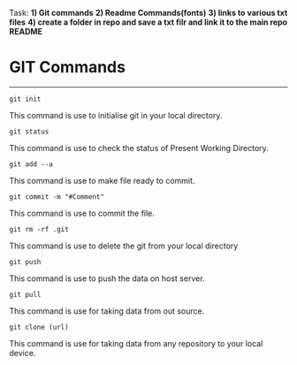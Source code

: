Task:
**1) Git commands**
**2) Readme Commands(fonts)**
**3) links to various txt files**
**4) create a folder in repo and save a txt filr and link it to the main repo README**


# GIT Commands


___ ___

    git init

This command is use to initialise git in your local directory.

    git status
    
This command is use to check the status of Present Working Directory.

    git add --a 
    
This command is use to make file ready to commit.

    git commit -m "#Comment" 

This command is use to commit the file.

    git rm -rf .git
    
This command is use to delete the git from your local directory

    git push 
    
This command is use to push the data on  host server.

    git pull 

This command is use for taking data from out source.
    
    git clone (url)
    
This command is use for taking data from any repository to your local device.

    
